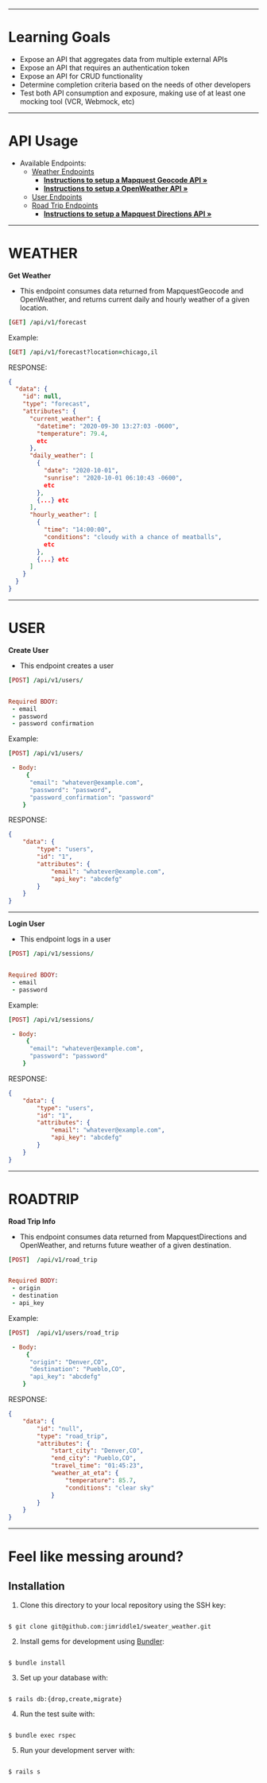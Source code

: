 
---

# Learning Goals

- Expose an API that aggregates data from multiple external APIs
- Expose an API that requires an authentication token
- Expose an API for CRUD functionality
- Determine completion criteria based on the needs of other developers
- Test both API consumption and exposure, making use of at least one mocking tool (VCR, Webmock, etc)

---


# API Usage



- Available Endpoints:
  - [Weather Endpoints](#WEATHER)
  	- <a href="https://developer.mapquest.com/documentation/geocoding-api/"><strong>Instructions to setup a Mapquest Geocode API »</strong></a>
	- <a href="https://openweathermap.org/api/one-call-api"><strong>Instructions to setup a OpenWeather API »</strong></a>
  - [User Endpoints](#USER)
  - [Road Trip Endpoints](#ROADTRIP)
  	- <a href="https://developer.mapquest.com/documentation/directions-api/"><strong>Instructions to setup a Mapquest Directions API »</strong></a>



---

# WEATHER


**Get Weather**

- This endpoint consumes data returned from MapquestGeocode and OpenWeather, and returns current daily and hourly weather of a given location. 
	

``` ruby
[GET] /api/v1/forecast

```

 Example:

``` ruby 
[GET] /api/v1/forecast?location=chicago,il


```

RESPONSE:

```json
{
  "data": {
    "id": null,
    "type": "forecast",
    "attributes": {
      "current_weather": {
        "datetime": "2020-09-30 13:27:03 -0600",
        "temperature": 79.4,
        etc
      },
      "daily_weather": [
        {
          "date": "2020-10-01",
          "sunrise": "2020-10-01 06:10:43 -0600",
          etc
        },
        {...} etc
      ],
      "hourly_weather": [
        {
          "time": "14:00:00",
          "conditions": "cloudy with a chance of meatballs",
          etc
        },
        {...} etc
      ]
    }
  }
}
```
---

# USER


**Create User**

- This endpoint creates a user 
	

``` ruby
[POST] /api/v1/users/


Required BDOY: 
 - email
 - password
 - password confirmation
```

 Example:

``` ruby 
[POST] /api/v1/users/

 - Body: 
	 {
	  "email": "whatever@example.com",
	  "password": "password",
	  "password_confirmation": "password"
	}
```

RESPONSE:

```json
{
	"data": {
		"type": "users",
		"id": "1",
		"attributes": {
			"email": "whatever@example.com",
			"api_key": "abcdefg"
		}
	}
}
```
---


**Login User**

- This endpoint logs in a user 
	

``` ruby
[POST] /api/v1/sessions/


Required BDOY: 
 - email
 - password
```

 Example:

``` ruby 
[POST] /api/v1/sessions/

 - Body: 
	 {
	  "email": "whatever@example.com",
	  "password": "password"
	}
```

RESPONSE:

```json
{
	"data": {
		"type": "users",
		"id": "1",
		"attributes": {
			"email": "whatever@example.com",
			"api_key": "abcdefg"
		}
	}
}
```
---

# ROADTRIP


**Road Trip Info**

- This endpoint consumes data returned from MapquestDirections and OpenWeather, and returns future weather of a given destination. 
	

``` ruby
[POST]  /api/v1/road_trip


Required BODY: 
 - origin
 - destination
 - api_key
```

 Example:

``` ruby 
[POST]  /api/v1/users/road_trip

 - Body: 
	 {
	  "origin": "Denver,CO",
	  "destination": "Pueblo,CO",
	  "api_key": "abcdefg"
	}
```

RESPONSE:

```json
{
	"data": {
		"id": "null",
		"type": "road_trip",
		"attributes": {
			"start_city": "Denver,CO",
			"end_city": "Pueblo,CO",
			"travel_time": "01:45:23",
			"weather_at_eta": {
				"temperature": 85.7,
				"conditions": "clear sky"
			}
		}
	}
}
```
---


# Feel like messing around?


## Installation

1. Clone this directory to your local repository using the SSH key:

```

$ git clone git@github.com:jimriddle1/sweater_weather.git

```

  

2. Install gems for development using [Bundler](https://bundler.io/guides/using_bundler_in_applications.html#getting-started---installing-bundler-and-bundle-init):

```

$ bundle install

```

  

3. Set up your database with:

```

$ rails db:{drop,create,migrate}

```

  

4. Run the test suite with:

```

$ bundle exec rspec

```

  

5. Run your development server with:

```

$ rails s

```
